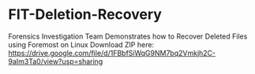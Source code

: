 # FIT-Deletion-Recovery
Forensics Investigation Team Demonstrates how to Recover Deleted Files using Foremost on Linux
Download ZIP here:
https://drive.google.com/file/d/1FBbfSiWqG9NM7bq2Vmkjh2C-9aIm3Ta0/view?usp=sharing
